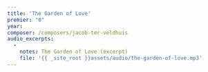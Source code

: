 ```yaml
---
title: 'The Garden of Love'
premier: "0"
year: 
composer: /composers/jacob-ter-veldhuis
audio_excerpts: 
  -
    notes: The Garden of Love (excerpt)
    file: '{{ _site_root }}assets/audio/the-garden-of-love.mp3'
---
```

